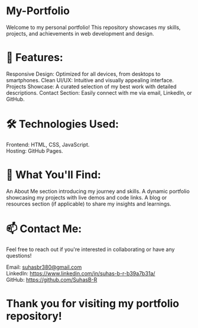 # My-Portfolio
Welcome to my personal portfolio! This repository showcases my skills, projects, and achievements in web development and design.

# 🚀 Features:
Responsive Design: Optimized for all devices, from desktops to smartphones.
Clean UI/UX: Intuitive and visually appealing interface.
Projects Showcase: A curated selection of my best work with detailed descriptions.
Contact Section: Easily connect with me via email, LinkedIn, or GitHub.

# 🛠️ Technologies Used:
Frontend: HTML, CSS, JavaScript.  
Hosting: GitHub Pages.

# 🌟 What You'll Find:
An About Me section introducing my journey and skills.
A dynamic portfolio showcasing my projects with live demos and code links.
A blog or resources section (if applicable) to share my insights and learnings.

# 📫 Contact Me:
Feel free to reach out if you're interested in collaborating or have any questions!

Email: suhasbr380@gmail.com  
LinkedIn: https://www.linkedin.com/in/suhas-b-r-b39a7b31a/  
GitHub: https://github.com/SuhasB-R  

# Thank you for visiting my portfolio repository!
